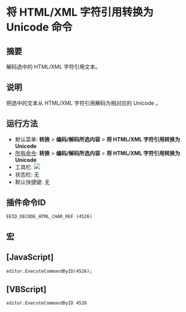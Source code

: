 # 将 HTML/XML 字符引用转换为 Unicode 命令

## 摘要

解码选中的 HTML/XML 字符引用文本。

## 说明

把选中的文本从 HTML/XML 字符引用解码为相对应的 Unicode 。

## 运行方法

- 默认菜单: **转换** \> **编码/解码所选内容** \> **将 HTML/XML 字符引用转换为 Unicode**
- [所有命令](../tools/all_commands): **转换** \> **编码/解码所选内容** \> **将 HTML/XML 字符引用转换为 Unicode**
- 工具栏:
![](../../images/html2uni24x16..png)
- 状态栏: 无
- 默认快捷键: 无

## 插件命令ID

```
EEID_DECODE_HTML_CHAR_REF (4526)
```

## 宏

## \[JavaScript\]

```
editor.ExecuteCommandByID(4526);
```

## \[VBScript\]

```
editor.ExecuteCommandByID 4526
```
